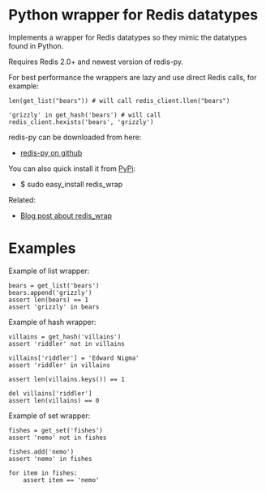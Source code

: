 Python wrapper for Redis datatypes
===========================================

Implements a wrapper for Redis datatypes so they mimic the datatypes found in Python.

Requires Redis 2.0+ and newest version of redis-py.

For best performance the wrappers are lazy and use direct Redis calls, for example:
    
    len(get_list("bears")) # will call redis_client.llen("bears")

    'grizzly' in get_hash('bears') # will call redis_client.hexists('bears', 'grizzly')

redis-py can be downloaded from here:

* [redis-py on github](http://github.com/andymccurdy/redis-py)

You can also quick install it from [PyPi](http://pypi.python.org/pypi/redis_wrap):
    
* $ sudo easy_install redis_wrap

Related:

* [Blog post about redis_wrap](http://amix.dk/blog/post/19508#redis-wrap-Python-wrapper-for-Redis-datatypes)

Examples
========

Example of list wrapper:

    bears = get_list('bears')
    bears.append('grizzly')
    assert len(bears) == 1
    assert 'grizzly' in bears


Example of hash wrapper:

    villains = get_hash('villains')
    assert 'riddler' not in villains

    villains['riddler'] = 'Edward Nigma'
    assert 'riddler' in villains

    assert len(villains.keys()) == 1

    del villains['riddler']
    assert len(villains) == 0


Example of set wrapper:

    fishes = get_set('fishes')
    assert 'nemo' not in fishes

    fishes.add('nemo')
    assert 'nemo' in fishes

    for item in fishes:
        assert item == 'nemo'
